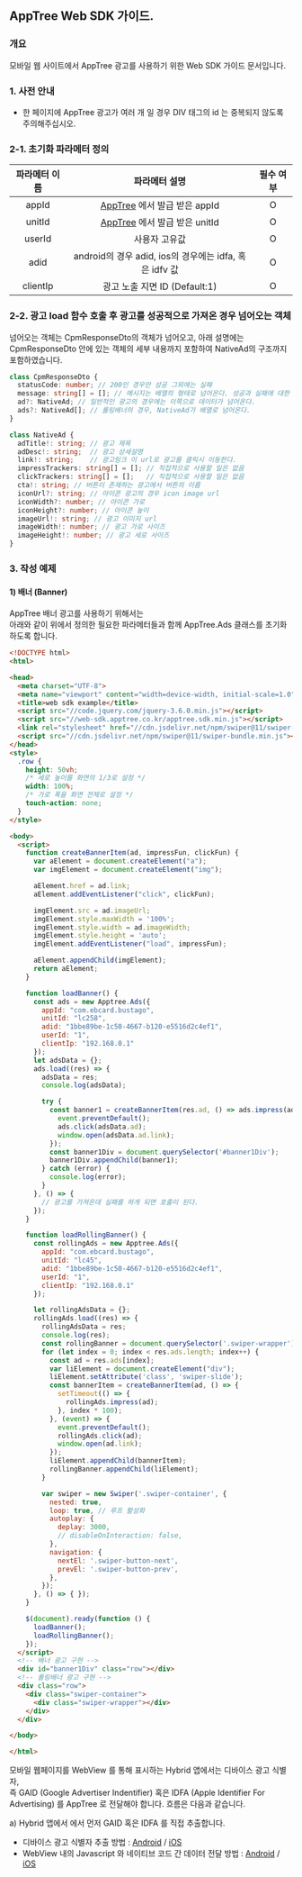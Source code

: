 AppTree Web SDK 가이드.
----

### 개요
모바일 웹 사이트에서 AppTree 광고를 사용하기 위한 Web SDK 가이드 문서입니다.

### 1. 사전 안내
- 한 페이지에 AppTree 광고가 여러 개 일 경우 DIV 태그의 id 는 중복되지 않도록 주의해주십시오.

### 2-1. 초기화 파라메터 정의
|파라메터 이름|파라메터 설명|필수 여부|
|:---:|:---:|:---:|
|appId|<a href="http://www.apptree.co.kr" target="_blank">AppTree</a> 에서 발급 받은 appId|O|
|unitId|<a href="http://www.apptree.co.kr" target="_blank">AppTree</a> 에서 발급 받은 unitId|O|
|userId|사용자 고유값|O|
|adid|android의 경우 adid, ios의 경우에는 idfa, 혹은 idfv 값|O| 
|clientIp|광고 노출 지면 ID (Default:1)|O| 

### 2-2. 광고 load 함수 호출 후 광고를 성공적으로 가져온 경우 넘어오는 객체
넘어오는 객체는 CpmResponseDto의 객체가 넘어오고, 아래 설명에는 CpmResponseDto 안에 있는 객체의 세부 내용까지 
포함하여 NativeAd의 구조까지 포함하였습니다. 
```typescript
class CpmResponseDto {
  statusCode: number; // 200인 경우만 성공 그외에는 실패
  message: string[] = []; // 메시지는 배열의 형태로 넘어온다. 성공과 실패에 대한 내용만 존재
  ad?: NativeAd; // 일반적인 광고의 경우에는 이쪽으로 데이터가 넘어온다. 
  ads?: NativeAd[]; // 롤링배너의 경우, NativeAd가 배열로 넘어온다.
}

class NativeAd {
  adTitle!: string; // 광고 제목
  adDesc!: string;  // 광고 상세설명
  link!: string;    // 광고링크 이 url로 광고를 클릭시 이동한다. 
  impressTrackers: string[] = []; // 직접적으로 사용할 일은 없음
  clickTrackers: string[] = [];   // 직접적으로 사용할 일은 없음
  cta!: string; // 버튼이 존재하는 광고에서 버튼의 이름
  iconUrl?: string; // 아이콘 광고의 경우 icon image url
  iconWidth?: number; // 아이콘 가로
  iconHeight?: number; // 아이콘 높이
  imageUrl!: string; // 광고 이미지 url
  imageWidth!: number; // 광고 가로 사이즈
  imageHeight!: number; // 광고 세로 사이즈 
}
```

### 

### 3. 작성 예제

#### 1) 배너 (Banner)
AppTree 배너 광고를 사용하기 위해서는  
아래와 같이 위에서 정의한 필요한 파라메터들과 함께 AppTree.Ads 클래스를 초기화 하도록 합니다.
```html
<!DOCTYPE html>
<html>

<head>
  <meta charset="UTF-8">
  <meta name="viewport" content="width=device-width, initial-scale=1.0">
  <title>web sdk example</title>
  <script src="//code.jquery.com/jquery-3.6.0.min.js"></script>
  <script src="//web-sdk.apptree.co.kr/apptree.sdk.min.js"></script>
  <link rel="stylesheet" href="//cdn.jsdelivr.net/npm/swiper@11/swiper-bundle.min.css" />
  <script src="//cdn.jsdelivr.net/npm/swiper@11/swiper-bundle.min.js"></script>
</head>
<style>
  .row {
    height: 50vh;
    /* 세로 높이를 화면의 1/3로 설정 */
    width: 100%;
    /* 가로 폭을 화면 전체로 설정 */
    touch-action: none;
  }
</style>

<body>
  <script>
    function createBannerItem(ad, impressFun, clickFun) {
      var aElement = document.createElement("a");
      var imgElement = document.createElement("img");

      aElement.href = ad.link;
      aElement.addEventListener("click", clickFun);

      imgElement.src = ad.imageUrl;
      imgElement.style.maxWidth = '100%';
      imgElement.style.width = ad.imageWidth;
      imgElement.style.height = 'auto';
      imgElement.addEventListener("load", impressFun);

      aElement.appendChild(imgElement);
      return aElement;
    }

    function loadBanner() {
      const ads = new Apptree.Ads({
        appId: "com.ebcard.bustago",
        unitId: "lc258",
        adid: "1bbe89be-1c50-4667-b120-e5516d2c4ef1",
        userId: "1",
        clientIp: "192.168.0.1"
      });
      let adsData = {};
      ads.load((res) => {
        adsData = res;
        console.log(adsData);

        try {
          const banner1 = createBannerItem(res.ad, () => ads.impress(adsData.ad), (event) => {
            event.preventDefault();
            ads.click(adsData.ad);
            window.open(adsData.ad.link);
          });
          const banner1Div = document.querySelector('#banner1Div');
          banner1Div.appendChild(banner1);
        } catch (error) {
          console.log(error);
        }
      }, () => {
        // 광고를 가져온데 실패를 하게 되면 호출이 된다. 
      });
    }

    function loadRollingBanner() {
      const rollingAds = new Apptree.Ads({
        appId: "com.ebcard.bustago",
        unitId: "lc45",
        adid: "1bbe89be-1c50-4667-b120-e5516d2c4ef1",
        userId: "1",
        clientIp: "192.168.0.1"
      });

      let rollingAdsData = {};
      rollingAds.load((res) => {
        rollingAdsData = res;
        console.log(res);
        const rollingBanner = document.querySelector('.swiper-wrapper');
        for (let index = 0; index < res.ads.length; index++) {
          const ad = res.ads[index];
          var liElement = document.createElement("div");
          liElement.setAttribute('class', 'swiper-slide');
          const bannerItem = createBannerItem(ad, () => {
            setTimeout(() => {
              rollingAds.impress(ad);
            }, index * 100);
          }, (event) => {
            event.preventDefault();
            rollingAds.click(ad);
            window.open(ad.link);
          });
          liElement.appendChild(bannerItem);
          rollingBanner.appendChild(liElement);
        }

        var swiper = new Swiper('.swiper-container', {
          nested: true,
          loop: true, // 루프 활성화
          autoplay: {
            deplay: 3000,
            // disableOnInteraction: false,
          },
          navigation: {
            nextEl: '.swiper-button-next',
            prevEl: '.swiper-button-prev',
          },
        });
      }, () => { });
    }

    $(document).ready(function () {
      loadBanner();
      loadRollingBanner();
    });
  </script>
  <!-- 배너 광고 구현 -->
  <div id="banner1Div" class="row"></div>
  <!-- 롤링배너 광고 구현 -->
  <div class="row">
    <div class="swiper-container">
      <div class="swiper-wrapper"></div>
    </div>
  </div>

</body>

</html>
```
모바일 웹페이지를 WebView 를 통해 표시하는 Hybrid 앱에서는 디바이스 광고 식별자,  
즉 GAID (Google Advertiser Indentifier) 혹은 IDFA (Apple Identifier For Advertising) 를 AppTree 로 전달해야 합니다. 흐름은 다음과 같습니다.  

a) Hybrid 앱에서 에서 먼저 GAID 혹은 IDFA 를 직접 추출합니다.  

* 디바이스 광고 식별자 추출 방법 : [Android](https://developers.google.com/android/reference/com/google/android/gms/ads/identifier/AdvertisingIdClient) / [iOS](https://developer.apple.com/kr/app-store/user-privacy-and-data-use)
* WebView 내의 Javascript 와 네이티브 코드 간 데이터 전달 방법 : [Android](https://developer.android.com/guide/webapps/webview?hl=ko#BindingJavaScript) / [iOS](https://developer.apple.com/documentation/webkit/wkusercontentcontroller?language=objc)
